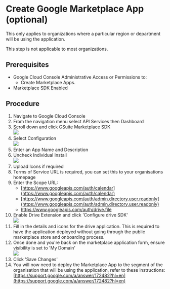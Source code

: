 # Create Google Marketplace App (optional)

This only applies to organizations where a particular region or department will be using the application.&#x20;

This step is not applicable to most organizations.

## Prerequisites&#x20;

* Google Cloud Console Administrative Access or Permissions to:&#x20;
  * Create Marketplace Apps.
* Marketplace SDK Enabled

## Procedure

1. Navigate to Google Cloud Console
2. From the navigation menu select API Services then Dashboard
3. Scroll down and click GSuite Marketplace SDK\
   ![](https://lh3.googleusercontent.com/-hNwHQQ9VTBW8rUGnkcDhTR8h4DLBIuJ4fyOPARb3bxdxAR6vxPf8KmCmAjPhB\_XIv2Ih\_-fgVNkUg4mQukO7IUfTzlBc-wsz4dDBnuJeCviqQlWJtPVUrKV2P9F9X6vieBgNhlFEN73tKma)
4. Select Configuration\
   ![](https://lh6.googleusercontent.com/ChhEg2T9wbjI5thh2nux5-CILKwNgGU1iFXDKkGvfSEZwz2nKjxllkHhbgBFBOu-D6MmfanO8wsfzrz-WT6OEWLFrOh1dUH74xGL9xE\_Pdm8JkZ4jf9uJTl6BmHk7vLTpIcRjD9vwvacH25X)
5. Enter an App Name and Description
6. Uncheck Individual Install\
   ![](https://lh3.googleusercontent.com/JtYxF0h4FVILxbEOX7HnjmcKxR7uMdJGc56YZVwrTlljyJQqv\_o1lujBNMgIVujPIaZzkTvwZD7EYO2ZgpEWAz4GVhEB8EtA9vA\_25YkoMqbXnZOVBg4RJnxatant1o2DZxG53CzBwqQsiT2)
7. Upload Icons if required
8. Terms of Service URL is required, you can set this to your organisations homepage
9. Enter the Scope URL:
   * [https://www.googleapis.com/auth/calendar](https://www.googleapis.com/auth/calendar)
   * [https://www.googleapis.com/auth/admin.directory.user.readonly](https://www.googleapis.com/auth/admin.directory.user.readonly)
   * https://www.googleapis.com/auth/drive.file
10. Enable Drive Extension and click 'Configure drive SDK'\
    ![](https://lh4.googleusercontent.com/w7-x56AhQTVgPv9ar7ugx4YSq8cWJTTB3VAT2-8yjt4LwmrsrPzWyIN48--fC5WBEfghVCDWujtRvaLwhbBdDmhiUmf74KxShlsakgHlWtkLE9x4-QzGZN8VmNZIouragu1h1cQa5B1y5F0L)
11. Fill in the details and icons for the drive application. This is required to have the application deployed without going through the public marketplace store and onboarding process.
12. Once done and you're back on the marketplace application form, ensure visibility is set to 'My Domain'\
    ![](https://lh6.googleusercontent.com/7ArkpX4WRIS3cstBn4m1-Hp4zXGfkq3WEmip\_AWHKLh8dXt8OvnlktPh7\_eZzKc5zcNNa\_F8t7hnWmA\_UnlBOLruIFwOSJ0yfaQm9oAIUXd0DI0yeyTUuWBW-PoTMqyFgjRWiCtr65mnOTcW)
13. Click 'Save Changes'
14. You will now need to deploy the Marketplace App to the segment of the organisation that will be using the application, refer to these instructions: [https://support.google.com/a/answer/172482?hl=en](https://support.google.com/a/answer/172482?hl=en)
